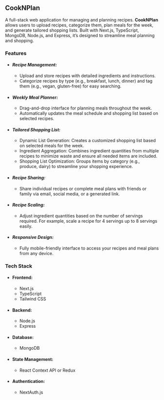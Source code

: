 ## CookNPlan

A full-stack web application for managing and planning recipes. **CookNPlan** allows users to upload recipes, categorize them, plan meals for the week, and generate tailored shopping lists. Built with Next.js, TypeScript, MongoDB, Node.js, and Express, it’s designed to streamline meal planning and shopping.

### Features
- #### *Recipe Management:*

  - Upload and store recipes with detailed ingredients and instructions.
  - Categorize recipes by type (e.g., breakfast, lunch, dinner) and tag them (e.g., vegan, gluten-free) for easy searching.

- #### *Weekly Meal Planner:*

  - Drag-and-drop interface for planning meals throughout the week.
  - Automatically updates the meal schedule and shopping list based on selected recipes.

- #### *Tailored Shopping List:*

  - Dynamic List Generation: Creates a customized shopping list based on selected meals for the week.
  - Ingredient Aggregation: Combines ingredient quantities from multiple recipes to minimize waste and ensure all needed items are included.
  - Shopping List Optimization: Groups items by category (e.g., produce, dairy) to streamline your shopping experience.

- #### *Recipe Sharing:*

  - Share individual recipes or complete meal plans with friends or family via email, social media, or a generated link.

- #### *Recipe Scaling:*

  - Adjust ingredient quantities based on the number of servings required. For example, scale a recipe for 4 servings up to 8 servings easily.

- #### *Responsive Design:*

  - Fully mobile-friendly interface to access your recipes and meal plans from any device.
  
### Tech Stack

- #### Frontend:

  - Next.js
  - TypeScript
  - Tailwind CSS

- #### Backend:

  - Node.js
  - Express
  
- #### Database:

  - MongoDB
  
- #### State Management:

  - React Context API or Redux

- #### Authentication:

  - NextAuth.js
